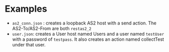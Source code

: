 # Examples

- `as2_conn.json` : creates a loopback AS2 host with a send action.  The AS2-To/AS2-From are both `restas2_2`
- `user.json`: creates a User host named Users and a user named `testUser` with a password of `testpass`.  It also creates an action named collectTest under that user.
